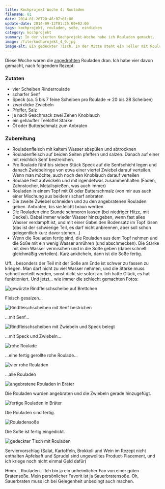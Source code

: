 ```yaml
---
title: Kochprojekt Woche 4: Rouladen
filename: 81
date: 2014-01-26T20:46:07+01:00
update-date: 2014-09-12T01:25:00+02:00
tags: kochprojekt, rouladen, soße, eindicken
category: kochprojekt
summary: In der vierten Kochprojekt-Woche habe ich Rouladen gemacht.
image: /file/kochprojekt_4_9.jpg 
image-alt: Ein gedeckter Tisch. In der Mitte steht ein Teller mit Rouladen drumherum verschiedene Beilagen
---
```


Diese Woche waren die [angedrohten](/blogposts/80) Rouladen dran. Ich habe vier davon gemacht, nach folgendem Rezept:

### Zutaten

- vier Scheiben Rinderroulade
- scharfer Senf
- Speck (ca. 5 bis 7 feine Scheiben pro Roulade => 20 bis 28 Scheiben)
- zwei dicke Zwiebeln
- Pfeffer, Salz
- je nach Geschmack zwei Zehen Knoblauch
- ein gehäufter Teelöffel Stärke
- Öl oder Butterschmalz zum Anbraten

### Zubereitung

- Rouladenfleisch mit kaltem Wasser abspülen und abtrocknen
- Rouladenfleisch auf beiden Seiten pfeffern und salzen. Danach auf einer mit reichlich Senf bestreichen.
- Pro Roulade fünf bis sieben Stück Speck auf die Senfschicht legen und danach Zwiebelringe von etwa einer viertel Zwiebel darauf verteilen. Wenn man möchte, auch noch den Knoblauch darauf verteilen
- Roulade fest aufwickeln und mit irgendetwas zusammenhalten (Faden, Zahnstocher, Metallspießen, was auch immer)
- Rouladen in einem Topf mit Öl oder Butterschmalz (von mir aus auch einer Mischung aus beidem) scharf anbraten
- Die zweite Zwiebel schneiden und zu den angebratenen Rouladen geben. Anbraten, bis sie leicht braun werden.
- Die Rouladen eine Stunde schmoren lassen (bei niedriger Hitze, mit Deckel). Dabei immer wieder Wasser hinzugeben, wenn fast alles Wasser verdampft ist, und mit einer Gabel den Bodensatz im Topf lösen (das ist der schwierige Teil, es darf nicht anbrennen, aber soll schon gelegentlich kurz davor stehen…)
- Wenn die Rouladen fertig sind, die Rouladen aus dem Topf nehmen und die Soße mit ein wenig Wasser anrühren (und abschmecken). Die Stärke mit dem Wasser vermischen und in die Soße geben (dabei schnell gleichmäßig verteilen). Kurz anköcheln, dann ist die Soße fertig.

Uff… besonders der Teil mit der Soße am Ende ist schwer zu fassen zu kriegen. Man darf nicht zu viel Wasser nehmen, und die Stärke muss schnell verteilt werden, sonst dickt sie sofort an. Ich hatte Glück, es hat funktioniert. Und jetzt… wie immer die schlecht gemachten Fotos:

![gewürzte Rindfleischscheibe auf Brettchen](/file/kochprojekt_4_1.jpg)

Fleisch gesalzen…

![Rindfleischscheiben mit Senf bestrichen](/file/kochprojekt_4_2.jpg)

…mit Senf…

![Rindfleischscheiben mit Zwiebeln und Speck belegt](/file/kochprojekt_4_3.jpg)

…mit Speck und Zwiebeln…

![rohe Roulade](/file/kochprojekt_4_4.jpg)

…eine fertig gerollte rohe Roulade…

![vier rohe Rouladen](/file/kochprojekt_4_5.jpg)

…alle Rouladen

![angebratene Rouladen in Bräter](/file/kochprojekt_4_6.jpg)

Die Rouladen wurden angebraten und die Zwiebeln gerade hinzugefügt.

![fertige Rouladen in Bräter](/file/kochprojekt_4_7.jpg)

Die Rouladen sind fertig.

![Rouladensoße](/file/kochprojekt_4_8.jpg)

Die Soße ist fertig eingedickt.

![gedeckter Tisch mit Rouladen](/file/kochprojekt_4_9.jpg)

Serviervorschlag (Salat, Kartoffeln, Brokkoli und Wein im Rezept nicht enthalten Apfelsaft und Sprudel sind ungewolltes Product-Placement, und ich kriege noch nicht einmal Geld dafür)

Hmm… Rouladen… Ich bin ja ein unheimlicher Fan von einer guten Bratensoße. Mein persönlicher Favorit ist ja Sauerbratensoße. Oh, Sauerbraten muss ich bei Gelegenheit unbedingt auch machen.
